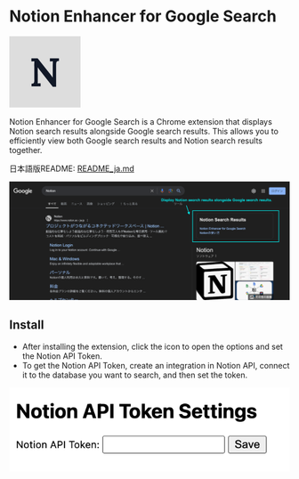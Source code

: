 # Notion Enhancer for Google Search

![icon](icon.png)

Notion Enhancer for Google Search is a Chrome extension that displays Notion search results alongside Google search results.
This allows you to efficiently view both Google search results and Notion search results together.

日本語版README: [README_ja.md](README_ja.md)

![screenshot](screenshot.png)

## Install

- After installing the extension, click the icon to open the options and set the Notion API Token.
- To get the Notion API Token, create an integration in Notion API, connect it to the database you want to search, and then set the token.

![settings](settings.png)
